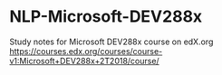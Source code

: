 # NLP-Microsoft-DEV288x

Study notes for Microsoft DEV288x course on edX.org
https://courses.edx.org/courses/course-v1:Microsoft+DEV288x+2T2018/course/

